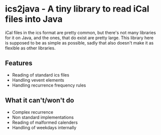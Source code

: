 # ics2java - A tiny library to read iCal files into Java
iCal files in the ics format are pretty common, but there's not many libraries for it on Java, and the ones, that do 
exist are pretty large. 
This library here is supposed to be as simple as possible, sadly that also doesn't make it as flexible as other
libraries.

## Features
- Reading of standard ics files
- Handling vevent elements
- Handling recurrence frequency rules

## What it can't/won't do
- Complex recurrence
- Non standard implementations
- Reading of malformed calenders
- Handling of weekdays internally